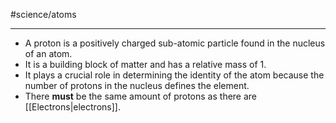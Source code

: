 #science/atoms 

---
- A proton is a positively charged sub-atomic particle found in the nucleus of an atom. 
- It is a building block of matter and has a relative mass of 1. 
- It plays a crucial role in determining the identity of the atom because the number of protons in the nucleus defines the element.
- There **must** be the same amount of protons as there are [[Electrons|electrons]].
